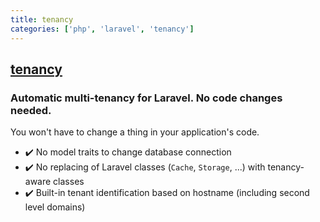 ```yaml
---
title: tenancy
categories: ['php', 'laravel', 'tenancy']
---
```

## [tenancy](https://github.com/archtechx/tenancy)

### Automatic multi-tenancy for Laravel. No code changes needed.


You won't have to change a thing in your application's code.

- :heavy_check_mark: No model traits to change database connection
- :heavy_check_mark: No replacing of Laravel classes (`Cache`, `Storage`, ...) with tenancy-aware classes
- :heavy_check_mark: Built-in tenant identification based on hostname (including second level domains)
